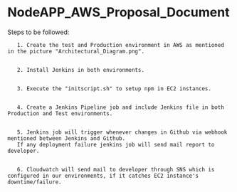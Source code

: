 # NodeAPP_AWS_Proposal_Document

Steps to be followed:
      
       1. Create the test and Production environment in AWS as mentioned in the picture "Architectural_Diagram.png".
       
       
       2. Install Jenkins in both environments.
       
       
       3. Execute the "initscript.sh" to setup npm in EC2 instances.
       
       
       4. Create a Jenkins Pipeline job and include Jenkins file in both Production and Test environments.
       
       
       5. Jenkins job will trigger whenever changes in Github via webhook mentioned between Jenkins and Github.
       If any deployment failure jenkins job will send mail report to developer.
       
       
       6. Cloudwatch will send mail to developer through SNS which is configured in our environments, if it catches EC2 instance's downtime/failure.  
       
